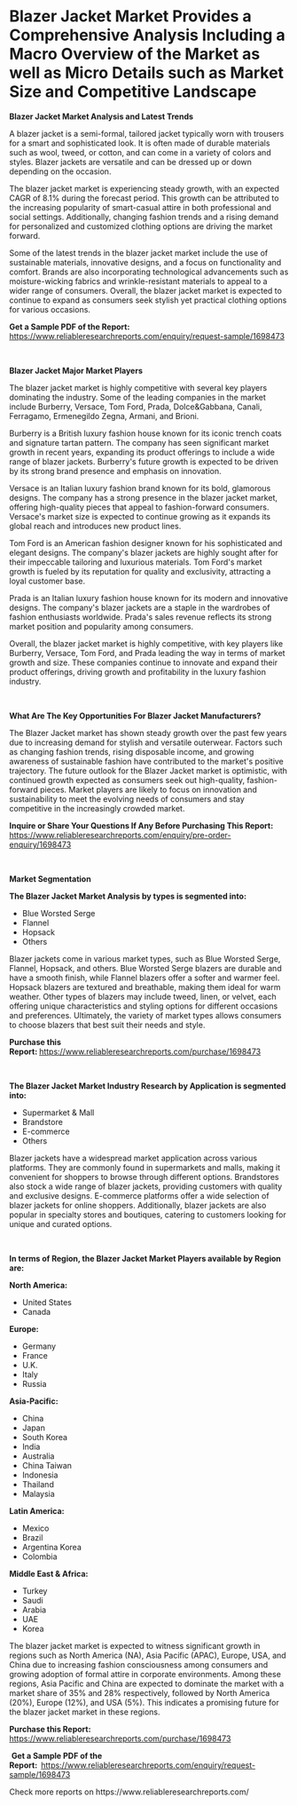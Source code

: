 <p><h1>Blazer Jacket Market Provides a Comprehensive Analysis Including a Macro Overview of the Market as well as Micro Details such as Market Size and Competitive Landscape</h1></p><p><strong>Blazer Jacket Market Analysis and Latest Trends</strong></p>
<p><p>A blazer jacket is a semi-formal, tailored jacket typically worn with trousers for a smart and sophisticated look. It is often made of durable materials such as wool, tweed, or cotton, and can come in a variety of colors and styles. Blazer jackets are versatile and can be dressed up or down depending on the occasion.</p><p>The blazer jacket market is experiencing steady growth, with an expected CAGR of 8.1% during the forecast period. This growth can be attributed to the increasing popularity of smart-casual attire in both professional and social settings. Additionally, changing fashion trends and a rising demand for personalized and customized clothing options are driving the market forward.</p><p>Some of the latest trends in the blazer jacket market include the use of sustainable materials, innovative designs, and a focus on functionality and comfort. Brands are also incorporating technological advancements such as moisture-wicking fabrics and wrinkle-resistant materials to appeal to a wider range of consumers. Overall, the blazer jacket market is expected to continue to expand as consumers seek stylish yet practical clothing options for various occasions.</p></p>
<p><strong>Get a Sample PDF of the Report:&nbsp;</strong> <a href="https://www.reliableresearchreports.com/enquiry/request-sample/1698473">https://www.reliableresearchreports.com/enquiry/request-sample/1698473</a></p>
<p>&nbsp;</p>
<p><strong>Blazer Jacket Major Market Players</strong></p>
<p><p>The blazer jacket market is highly competitive with several key players dominating the industry. Some of the leading companies in the market include Burberry, Versace, Tom Ford, Prada, Dolce&Gabbana, Canali, Ferragamo, Ermenegildo Zegna, Armani, and Brioni.</p><p>Burberry is a British luxury fashion house known for its iconic trench coats and signature tartan pattern. The company has seen significant market growth in recent years, expanding its product offerings to include a wide range of blazer jackets. Burberry's future growth is expected to be driven by its strong brand presence and emphasis on innovation.</p><p>Versace is an Italian luxury fashion brand known for its bold, glamorous designs. The company has a strong presence in the blazer jacket market, offering high-quality pieces that appeal to fashion-forward consumers. Versace's market size is expected to continue growing as it expands its global reach and introduces new product lines.</p><p>Tom Ford is an American fashion designer known for his sophisticated and elegant designs. The company's blazer jackets are highly sought after for their impeccable tailoring and luxurious materials. Tom Ford's market growth is fueled by its reputation for quality and exclusivity, attracting a loyal customer base.</p><p>Prada is an Italian luxury fashion house known for its modern and innovative designs. The company's blazer jackets are a staple in the wardrobes of fashion enthusiasts worldwide. Prada's sales revenue reflects its strong market position and popularity among consumers.</p><p>Overall, the blazer jacket market is highly competitive, with key players like Burberry, Versace, Tom Ford, and Prada leading the way in terms of market growth and size. These companies continue to innovate and expand their product offerings, driving growth and profitability in the luxury fashion industry.</p></p>
<p>&nbsp;</p>
<p><strong>What Are The Key Opportunities For Blazer Jacket Manufacturers?</strong></p>
<p><p>The Blazer Jacket market has shown steady growth over the past few years due to increasing demand for stylish and versatile outerwear. Factors such as changing fashion trends, rising disposable income, and growing awareness of sustainable fashion have contributed to the market's positive trajectory. The future outlook for the Blazer Jacket market is optimistic, with continued growth expected as consumers seek out high-quality, fashion-forward pieces. Market players are likely to focus on innovation and sustainability to meet the evolving needs of consumers and stay competitive in the increasingly crowded market.</p></p>
<p><strong>Inquire or Share Your Questions If Any Before Purchasing This Report:</strong> <a href="https://www.reliableresearchreports.com/enquiry/pre-order-enquiry/1698473">https://www.reliableresearchreports.com/enquiry/pre-order-enquiry/1698473</a></p>
<p>&nbsp;</p>
<p><strong>Market Segmentation</strong></p>
<p><strong>The Blazer Jacket Market Analysis by types is segmented into:</strong></p>
<p><ul><li>Blue Worsted Serge</li><li>Flannel</li><li>Hopsack</li><li>Others</li></ul></p>
<p><p>Blazer jackets come in various market types, such as Blue Worsted Serge, Flannel, Hopsack, and others. Blue Worsted Serge blazers are durable and have a smooth finish, while Flannel blazers offer a softer and warmer feel. Hopsack blazers are textured and breathable, making them ideal for warm weather. Other types of blazers may include tweed, linen, or velvet, each offering unique characteristics and styling options for different occasions and preferences. Ultimately, the variety of market types allows consumers to choose blazers that best suit their needs and style.</p></p>
<p><strong>Purchase this Report:&nbsp;</strong><a href="https://www.reliableresearchreports.com/purchase/1698473">https://www.reliableresearchreports.com/purchase/1698473</a></p>
<p>&nbsp;</p>
<p><strong>The Blazer Jacket Market Industry Research by Application is segmented into:</strong></p>
<p><ul><li>Supermarket & Mall</li><li>Brandstore</li><li>E-commerce</li><li>Others</li></ul></p>
<p><p>Blazer jackets have a widespread market application across various platforms. They are commonly found in supermarkets and malls, making it convenient for shoppers to browse through different options. Brandstores also stock a wide range of blazer jackets, providing customers with quality and exclusive designs. E-commerce platforms offer a wide selection of blazer jackets for online shoppers. Additionally, blazer jackets are also popular in specialty stores and boutiques, catering to customers looking for unique and curated options.</p></p>
<p>&nbsp;</p>
<p><strong>In terms of Region, the Blazer Jacket Market Players available by Region are:</strong></p>
<p>
    <p> <strong> North America: </strong>
        <ul>
            <li>United States</li>
            <li>Canada</li>
        </ul>
        </p> 
    <p> <strong> Europe: </strong>
        <ul>
            <li>Germany</li>
            <li>France</li>
            <li>U.K.</li>
            <li>Italy</li>
            <li>Russia</li>
        </ul>
        </p> 
    <p> <strong> Asia-Pacific: </strong>
        <ul>
            <li>China</li>
            <li>Japan</li>
            <li>South Korea</li>
            <li>India</li>
            <li>Australia</li>
            <li>China Taiwan</li>
            <li>Indonesia</li>
            <li>Thailand</li>
            <li>Malaysia</li>
        </ul>
        </p> 
    <p> <strong> Latin America: </strong>
        <ul>
            <li>Mexico</li>
            <li>Brazil</li>
            <li>Argentina Korea</li>
            <li>Colombia</li>
        </ul>
        </p> 
    <p> <strong> Middle East & Africa: </strong>
        <ul>
            <li>Turkey</li>
            <li>Saudi</li>
            <li>Arabia</li>
            <li>UAE</li>
            <li>Korea</li>
        </ul>
    </p>
    </p>
<p><p>The blazer jacket market is expected to witness significant growth in regions such as North America (NA), Asia Pacific (APAC), Europe, USA, and China due to increasing fashion consciousness among consumers and growing adoption of formal attire in corporate environments. Among these regions, Asia Pacific and China are expected to dominate the market with a market share of 35% and 28% respectively, followed by North America (20%), Europe (12%), and USA (5%). This indicates a promising future for the blazer jacket market in these regions.</p></p>
<p><strong>Purchase this Report: </strong><a href="https://www.reliableresearchreports.com/purchase/1698473">https://www.reliableresearchreports.com/purchase/1698473</a></p>
<p>&nbsp;<strong>Get a Sample PDF of the Report:&nbsp;&nbsp;</strong><a href="https://www.reliableresearchreports.com/enquiry/request-sample/1698473">https://www.reliableresearchreports.com/enquiry/request-sample/1698473</a></p>
<p><strong></strong></p>
<p>Check more reports on https://www.reliableresearchreports.com/</p>
